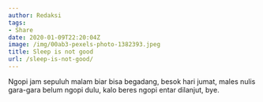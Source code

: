 ```yaml
---
author: Redaksi
tags:
- Share
date: 2020-01-09T22:20:04Z
image: /img/00ab3-pexels-photo-1382393.jpeg
title: Sleep is not good
url: /sleep-is-not-good/
---
```


Ngopi jam sepuluh malam biar bisa begadang, besok hari jumat, males nulis gara-gara belum ngopi dulu, kalo beres ngopi entar dilanjut, bye.
